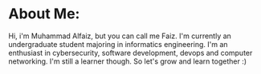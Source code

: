 # About Me:
Hi, i'm Muhammad Alfaiz, but you can call me Faiz. I'm currently an undergraduate student majoring in informatics engineering. I'm an enthusiast in cybersecurity, software development, devops and computer networking. I'm still a learner though. So let's grow and learn together :)



<!-- Proudly created with GPRM ( https://gprm.itsvg.in ) -->
